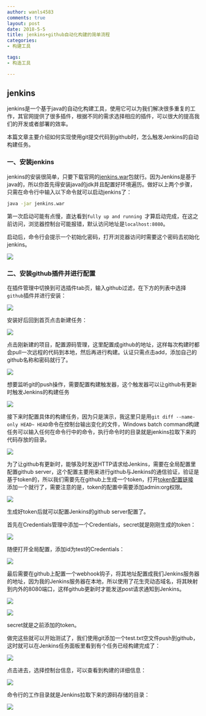 ```yaml
---
author: wanls4583
comments: true
layout: post
date: 2018-5-5
title: jenkins+github自动化构建的简单流程
categories:
- 构建工具

tags:
- 构造工具

---
```


## jenkins

jenkins是一个基于java的自动化构建工具，使用它可以为我们解决很多重复的工作，其官网提供了很多插件，根据不同的需求选择相应的插件，可以很大的提高我们的开发或者部署的效率。

本篇文章主要介绍如何实现使用git提交代码到github时，怎么触发Jenkins的自动构建任务。

### 一、安装jenkins

jenkins的安装很简单，只要下载官网的[jenkins.war](http://mirrors.shu.edu.cn/jenkins/war/2.119/jenkins.war)包就行。因为Jenkins是基于java的，所以你首先得安装java的jdk并且配置好环境遍历。做好以上两个步骤，只需在命令行中输入以下命令就可以启动jenkins了：

```bash
java -jar jenkins.war
```

第一次启动可能有点慢，直达看到`fully up and running `才算启动完成，在这之前访问，浏览器控制台可能报错，默认访问地址是`localhost:8080`。

启动后，命令行会提示一个初始化密码，打开浏览器访问时需要这个密码去初始化jenkins。

![](https://wanls4583.github.io/images/posts/构建工具/jenkins-1.jpg)

### 二、安装github插件并进行配置

在插件管理中切换到可选插件tab页，输入github过滤，在下方的列表中选择`github`插件并进行安装：

![](https://wanls4583.github.io/images/posts/构建工具/jenkins-2.jpg)

安装好后回到首页点击新建任务：

![](https://wanls4583.github.io/images/posts/构建工具/jenkins-3.jpg)

点击刚新建的项目，配置源码管理，这里配置成github的地址，这样每次构建时都会pull一次远程的代码到本地，然后再进行构建。认证只需点击add，添加自己的github名称和密码就行了。

![](https://wanls4583.github.io/images/posts/构建工具/jenkins-4.jpg)

想要监听git的push操作，需要配置构建触发器，这个触发器可以让github有更新时触发Jenkins的构建任务

![](https://wanls4583.github.io/images/posts/构建工具/jenkins-5.jpg)

接下来时配置具体的构建任务，因为只是演示，我这里只是用`git diff --name-only HEAD~ HEAD`命令在控制台输出变化的文件，Windows batch command构建任务可以输入任何在命令行中的命令，执行命令时的目录就是jenkins拉取下来的代码存放的目录。

![](https://wanls4583.github.io/images/posts/构建工具/jenkins-6.jpg)

为了让github有更新时，能够及时发送HTTP请求给Jenkins，需要在全局配置里配置github server，这个配置主要用来进行github与Jenkins的通信验证，验证是基于token的，所以我们需要先在github上生成一个token，打开[token配置链接](https://github.com/settings/tokens) 添加一个就行了，需要注意的是，token的配置中需要添加admin:org权限。

![](https://wanls4583.github.io/images/posts/构建工具/jenkins-7.jpg)

生成好token后就可以配置Jenkins的github server配置了。

首先在Credentials管理中添加一个Credentials，secret就是刚刚生成的token：

![](https://wanls4583.github.io/images/posts/构建工具/jenkins-8.jpg)

随便打开全局配置，添加id为test的Credentials：

![](https://wanls4583.github.io/images/posts/构建工具/jenkins-9.jpg)

最后需要在github上配置一个webhook钩子，将其地址配置成我们Jenkins服务器的地址，因为我的Jenkins服务器在本地，所以使用了花生壳动态域名，将其映射到内外的8080端口，这样github更新时才能发送post请求通知到Jenkins。

![](https://wanls4583.github.io/images/posts/构建工具/jenkins-10.jpg)

![](https://wanls4583.github.io/images/posts/构建工具/jenkins-11.jpg)

secret就是之前添加的token。

做完这些就可以开始测试了，我们使用git添加一个test.txt空文件push到github，这时就可以在Jenkins任务面板里看到有个任务已经构建完成了：

![](https://wanls4583.github.io/images/posts/构建工具/jenkins-12.jpg)

点击进去，选择控制台信息，可以查看到构建的详细信息：

![](https://wanls4583.github.io/images/posts/构建工具/jenkins-13.jpg)

命令行的工作目录就是Jenkins拉取下来的源码存储的目录：

![](https://wanls4583.github.io/images/posts/构建工具/jenkins-14.jpg)



